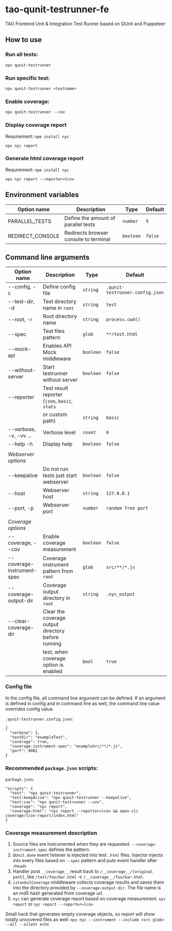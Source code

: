 # tao-qunit-testrunner-fe

TAO Frontend Unit & Integration Test Runner based on QUnit and Puppeteer

## How to use

### Run all tests:

`npx qunit-testrunner`

### Run specific test:

`npx qunit-testrunner <testname>`

### Enable coverage:

`npx qunit-testrunner --cov`

### Display coverage report

Requirement: `npm install nyc`

`npx nyc report`

### Generate html coverage report

Requirement: `npm install nyc`

`npx nyc report --reporter=lcov`

## Environment variables

| Option name      | Description                           | Type      | Default |
| ---------------- | ------------------------------------- | --------- | ------- |
| PARALLEL_TESTS   | Define the amount of parallel tests   | `number`  | `5`     |
| REDIRECT_CONSOLE | Redirects browser console to terminal | `boolean` | `false` |

## Command line arguments

| Option name                | Description                                           | Type      | Default                         |
| -------------------------- | ----------------------------------------------------- | --------- | ------------------------------- |
| --config, -c               | Define config file                                    | `string`  | `.qunit-testrunner.config.json` |
| --test-dir, -d             | Test directory name in `root`                         | `string`  | `test`                          |
| --root, -r                 | Root directory name                                   | `string`  | `process.cwd()`                 |
| --spec                     | Test files pattern                                    | `glob`    | `**/test.html`                  |
| --mock-api                 | Enables API Mock middleware                           | `boolean` | `false`                         |
| --without-server           | Start testrunner without server                       | `boolean` | `false`                         |
| --reporter                 | Test result reporter (`json`, `basic`, `stats`        |           |                                 |
|                            | or custom path)                                       | `string`  | `basic`                         |
| --verbose, -v, -vv ...     | Verbose level                                         | `count`   | `0`                             |
| --help -h                  | Display help                                          | `boolean` | `false`                         |
|                            |                                                       |           |                                 |
| _Webserver options_        |                                                       |           |                                 |
| --keepalive                | Do not run tests just start webserver                 | `boolean` | `false`                         |
| --host                     | Webserver host                                        | `string`  | `127.0.0.1`                     |
| --port, -p                 | Webserver port                                        | `number`  | `random free port`              |
|                            |                                                       |           |                                 |
| _Coverage options_         |                                                       |           |                                 |
| --coverage, --cov          | Enable coverage measurement                           | `boolean` | `false`                         |
| --coverage-instrument-spec | Coverage instrument pattern from `root`               | `glob`    | `src/**/*.js`                   |
| --coverage-output-dir      | Coverage output directory in `root`                   | `string`  | `.nyc_output`                   |
| --clear-coverage-dir       | Clear the coverage output directory before running    |           |                                 |
|                            | test, when coverage option is enabled                 | `bool`    | `true`                          |

### Config file

In the config file, all command line argument can be defined. If an argument is defined in config and in command line as well, the command line value overrides config value.

`.qunit-testrunner.config.json`:

```
{
  "verbose": 1,
  "testDir": "exampleTest",
  "coverage": true,
  "coverage-instrument-spec": "exampleSrc/**/*.js",
  "port": 8082
}

```

### Recommended `package.json` scripts:

`package.json`:

```
"scripts": {
  "test": "npx qunit-testrunner",
  "test:keepAlive": "npx qunit-testrunner --keepalive",
  "test:cov": "npx qunit-testrunner --cov",
  "coverage": "nyc report",
  "coverage:html": "nyc report --reporter=lcov && open-cli coverage/lcov-report/index.html"
}
```

### Coverage measurement description

1. Source files are instrumented when they are requested. `--coverage-instrument-spec` defines the pattern.
2. `QUnit.done` event listener is injected into test `.html` files. Injector injects into every files based on `--spec` pattern and puts event handler after `<head>`
3. Handler post `__coverage__` result back to `/__coverage__/[original path]`, like `/test/foo/bar.html` -> `/__coverage__/foo/bar.html`.
4. `istanbulCoverage` middleware collects coverage results and saves them into the directory provided by `--coverage-output-dir`. The file name is an md5 hash generated from coverage url.
5. `nyc` can generate coverage report based on coverage measurement. `nyc report` or `nyc report --reporter=lcov`

Small hack that generates empty coverage objects, so report will show totally uncovered files as well:
`npx nyc --instrument --include <src glob> --all --silent echo`
